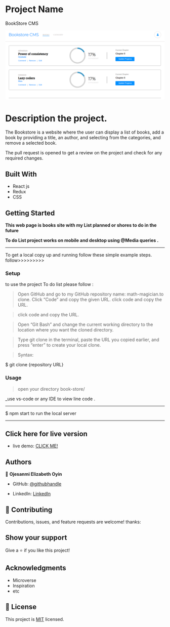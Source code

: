 # Project Name

BookStore CMS

![](./src/bookstore.PNG)


# Description the project.

The Bookstore is a website where the user can display a list of books, add a book by providing a title, an author, and selecting from the categories, and remove a selected book.


The pull request is opened to get a review on the project and check for any required changes.

## Built With

- React js
- Redux
- CSS

## Getting Started

**This web page is books site with my List planned or shores to do in the future**

**To do List project works on mobile and desktop using @Media queries .**

---

To get a local copy up and running follow these simple example steps.
follow>>>>>>>>>

### Setup

to use the project To do list please follow :

> Open GitHub and go to my GitHub repository name: math-magician.to clone.
> Click “Code” and copy the given URL.
> click code and copy the URL.

> click code and copy the URL.

> Open “Git Bash” and change the current working directory to the location where you want the cloned directory.

> Type git clone in the terminal, paste the URL you copied earlier, and press “enter” to create your local clone.

> Syntax:

$ git clone {repository URL}

### Usage

> open your directory book-store/

\_use vs-code or any IDE to view line code .

---

$ npm start to run the local server

---

## Click here for live version

- live demo: [CLICK ME!](https://lizdev-book-store.netlify.app/)

## Authors

👤 **Ojesanmi Elizabeth Oyin**

- GitHub: [@githubhandle](https://github.com/Lizdev-05)

- LinkedIn: [LinkedIn](https://www.linkedin.com/in/elizabeth-oyinlade-ojesanmi-0702aa16a)

## 🤝 Contributing

Contributions, issues, and feature requests are welcome!
thanks:

## Show your support

Give a ⭐️ if you like this project!

## Acknowledgments

- Microverse
- Inspiration
- etc

## 📝 License

This project is [MIT](./LICENSE) licensed.
